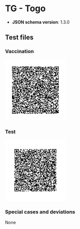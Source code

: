 # TG - Togo

* **JSON schema version**: 1.3.0


## Test files

### Vaccination

![VAC](VAC_TG_FINAL.png)

### Test

![TEST](TEST_TG_FINAL.png)


### Special cases and deviations
None
